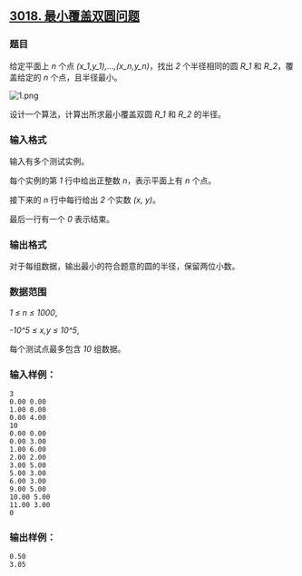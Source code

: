## [3018. 最小覆盖双圆问题](https://www.acwing.com/problem/content/3021/)

### 题目

给定平面上 *n* 个点 *(x_1,y_1),…,(x_n,y_n)*，找出 *2* 个半径相同的圆 *R_1* 和 *R_2*，覆盖给定的 *n* 个点，且半径最小。

 ![1.png](https://cdn.acwing.com/media/article/image/2020/12/16/19_06037ea03f-1.png)

设计一个算法，计算出所求最小覆盖双圆 *R_1* 和 *R_2* 的半径。

### 输入格式

输入有多个测试实例。

每个实例的第 *1* 行中给出正整数 *n*，表示平面上有 *n* 个点。

接下来的 *n* 行中每行给出 *2* 个实数 *(x, y)*。

最后一行有一个 *0* 表示结束。

### 输出格式

对于每组数据，输出最小的符合题意的圆的半径，保留两位小数。

### 数据范围

*1 ≤ n ≤ 1000*,

*-10^5 ≤ x,y ≤ 10^5*,

每个测试点最多包含 *10* 组数据。

### 输入样例：

```
3
0.00 0.00
1.00 0.00
0.00 4.00
10
0.00 0.00
0.00 3.00
1.00 6.00
2.00 2.00
3.00 5.00
5.00 3.00
6.00 3.00
9.00 5.00
10.00 5.00
11.00 3.00
0
```

### 输出样例：

```
0.50
3.05
```
